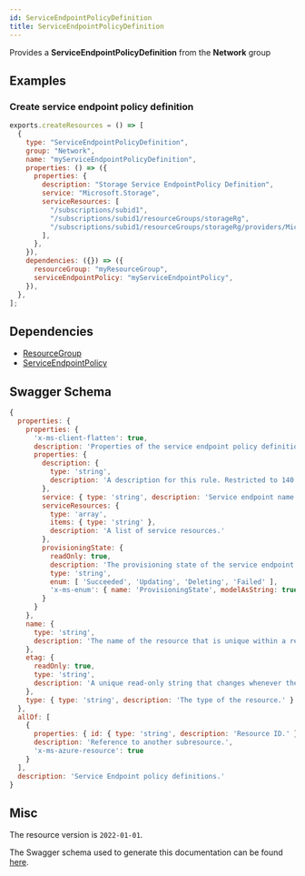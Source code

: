```yaml
---
id: ServiceEndpointPolicyDefinition
title: ServiceEndpointPolicyDefinition
---
```

Provides a **ServiceEndpointPolicyDefinition** from the **Network** group
## Examples
### Create service endpoint policy definition
```js
exports.createResources = () => [
  {
    type: "ServiceEndpointPolicyDefinition",
    group: "Network",
    name: "myServiceEndpointPolicyDefinition",
    properties: () => ({
      properties: {
        description: "Storage Service EndpointPolicy Definition",
        service: "Microsoft.Storage",
        serviceResources: [
          "/subscriptions/subid1",
          "/subscriptions/subid1/resourceGroups/storageRg",
          "/subscriptions/subid1/resourceGroups/storageRg/providers/Microsoft.Storage/storageAccounts/stAccount",
        ],
      },
    }),
    dependencies: ({}) => ({
      resourceGroup: "myResourceGroup",
      serviceEndpointPolicy: "myServiceEndpointPolicy",
    }),
  },
];

```
## Dependencies
- [ResourceGroup](../Resources/ResourceGroup.md)
- [ServiceEndpointPolicy](../Network/ServiceEndpointPolicy.md)
## Swagger Schema
```js
{
  properties: {
    properties: {
      'x-ms-client-flatten': true,
      description: 'Properties of the service endpoint policy definition.',
      properties: {
        description: {
          type: 'string',
          description: 'A description for this rule. Restricted to 140 chars.'
        },
        service: { type: 'string', description: 'Service endpoint name.' },
        serviceResources: {
          type: 'array',
          items: { type: 'string' },
          description: 'A list of service resources.'
        },
        provisioningState: {
          readOnly: true,
          description: 'The provisioning state of the service endpoint policy definition resource.',
          type: 'string',
          enum: [ 'Succeeded', 'Updating', 'Deleting', 'Failed' ],
          'x-ms-enum': { name: 'ProvisioningState', modelAsString: true }
        }
      }
    },
    name: {
      type: 'string',
      description: 'The name of the resource that is unique within a resource group. This name can be used to access the resource.'
    },
    etag: {
      readOnly: true,
      type: 'string',
      description: 'A unique read-only string that changes whenever the resource is updated.'
    },
    type: { type: 'string', description: 'The type of the resource.' }
  },
  allOf: [
    {
      properties: { id: { type: 'string', description: 'Resource ID.' } },
      description: 'Reference to another subresource.',
      'x-ms-azure-resource': true
    }
  ],
  description: 'Service Endpoint policy definitions.'
}
```
## Misc
The resource version is `2022-01-01`.

The Swagger schema used to generate this documentation can be found [here](https://github.com/Azure/azure-rest-api-specs/tree/main/specification/network/resource-manager/Microsoft.Network/stable/2022-01-01/serviceEndpointPolicy.json).
